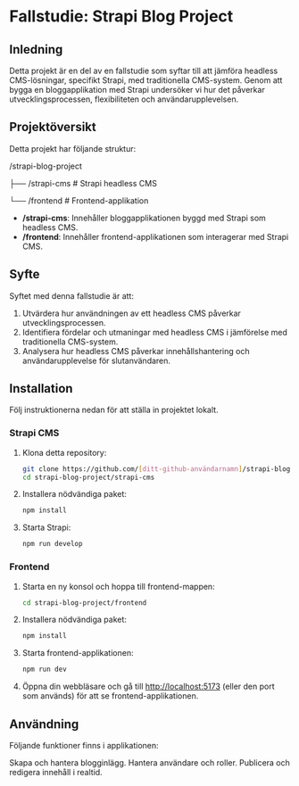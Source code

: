 # Fallstudie: Strapi Blog Project

## Inledning

Detta projekt är en del av en fallstudie som syftar till att jämföra headless CMS-lösningar, specifikt Strapi, med traditionella CMS-system. Genom att bygga en bloggapplikation med Strapi undersöker vi hur det påverkar utvecklingsprocessen, flexibiliteten och användarupplevelsen.

## Projektöversikt

Detta projekt har följande struktur:

/strapi-blog-project

├── /strapi-cms # Strapi headless CMS

└── /frontend # Frontend-applikation

- **/strapi-cms**: Innehåller bloggapplikationen byggd med Strapi som headless CMS.
- **/frontend**: Innehåller frontend-applikationen som interagerar med Strapi CMS.

## Syfte

Syftet med denna fallstudie är att:

1. Utvärdera hur användningen av ett headless CMS påverkar utvecklingsprocessen.
2. Identifiera fördelar och utmaningar med headless CMS i jämförelse med traditionella CMS-system.
3. Analysera hur headless CMS påverkar innehållshantering och användarupplevelse för slutanvändaren.

## Installation

Följ instruktionerna nedan för att ställa in projektet lokalt.

### Strapi CMS

1. Klona detta repository:
   ```bash
   git clone https://github.com/[ditt-github-användarnamn]/strapi-blog-project.git
   cd strapi-blog-project/strapi-cms

2. Installera nödvändiga paket:
   ```bash
   npm install
   
3. Starta Strapi:
   ```bash
   npm run develop

### Frontend

1. Starta en ny konsol och hoppa till frontend-mappen:
   ```bash
   cd strapi-blog-project/frontend

2. Installera nödvändiga paket:
   ```bash
   npm install
   
3. Starta frontend-applikationen:
   ```bash
   npm run dev

4. Öppna din webbläsare och gå till [http://localhost:5173](http://localhost:5173/) (eller den port som används) för att se frontend-applikationen.


## Användning
Följande funktioner finns i applikationen:

Skapa och hantera blogginlägg.
Hantera användare och roller.
Publicera och redigera innehåll i realtid.

